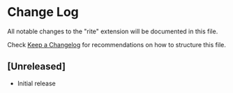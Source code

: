 # Change Log

All notable changes to the "rite" extension will be documented in this file.

Check [Keep a Changelog](http://keepachangelog.com/) for recommendations on how to structure this file.

## [Unreleased]

- Initial release